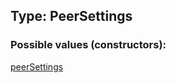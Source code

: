 ## Type: PeerSettings  

### Possible values (constructors):

[peerSettings](../constructors/peerSettings.md)  

